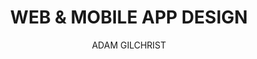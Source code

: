 ---
layout: blog_detail
description: Lorem Ipsum is simply dummy text of the printing and type setting industry. Dummy text of the...
category: WEB & MOBILE APP DESIGN
landing_image: "/assets/img/blog/1_1.png"
permalink: "/post/2016-4-4-blog10/"
author_image: "/assets/img/blog/profile_1.png"
published-date: December 2016
author: ADAM GILCHRIST
author_type: BRANDING ARTIST
title: WEB & MOBILE APP DESIGN
bannerContent: User interface in the eyes of the beholder, Technical specifications is what it is made of. User experience is in their mind.
profileImg: /assets/img/blog/profile.png
author_content: How it looks is important, how it works is important as well, but both pales in comparison to the feeling a user gets when they use it.
para: This is what most people miss out. Architecture is the tech spec, UI is how it looks and UX is the feeling you get. Appiness, with our innovation and creative conceit, ensures that technically and visually the project is perfect while providing a pleasurable user experience.
para1: This is what most people miss out. Architecture is the tech spec, UI is how it looks and UX is the feeling you get. Appiness, with our innovation and creative conceit, ensures that technically and visually the project is perfect while providing a pleasurable user experience.This is what most people miss out. Architecture is the tech spec, UI is how it looks and UX is the feeling you get. Appiness, with our innovation and creative conceit, ensures that technically and visually the project is perfect while providing a pleasurable user experience.This is what most people miss out. Architecture is the tech spec, UI is how it looks and UX is the feeling you get. Appiness, with our innovation and creative conceit, ensures that technically and visually the project is perfect while providing a pleasurable user experience.This is what most people miss out. Architecture is the tech spec, UI is how it looks and UX is the feeling you get. Appiness, with our innovation and creative conceit, ensures that technically and visually the project is perfect while providing a pleasurable user experience.
---